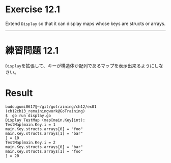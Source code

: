 # Exercise 12.1
Extend `Display` so that it can display maps whose keys are structs or arrays.

---
# 練習問題 12.1
`Display`を拡張して、キーが構造体か配列であるマップを表示出来るようにしなさい。


# Result

````shell
budougumi0617@~/git/gotraining/ch12/ex01 (ch12ch13_remainingwork@GoTraining)
$  go run display.go
Display TestMap (map[main.Key]int):
TestMap[main.Key.i = 1
main.Key.structs.arrays[0] = "foo"
main.Key.structs.arrays[1] = "bar"
] = 10
TestMap[main.Key.i = 2
main.Key.structs.arrays[0] = "bar"
main.Key.structs.arrays[1] = "foo"
] = 20
````
